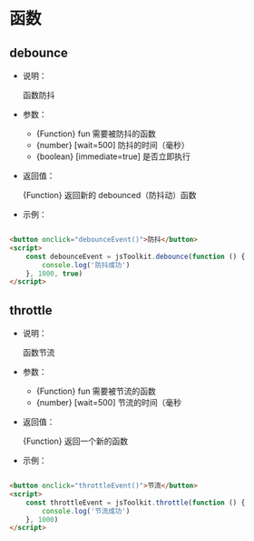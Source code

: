 # 函数

## debounce

- 说明：

	函数防抖

- 参数：

    - {Function} fun 需要被防抖的函数
    - {number} [wait=500]  防抖的时间（毫秒） 
    - {boolean} [immediate=true] 是否立即执行

- 返回值：

  {Function} 返回新的 debounced（防抖动）函数

- 示例：

```html

<button onclick="debounceEvent()">防抖</button>
<script>
	const debounceEvent = jsToolkit.debounce(function () {
		console.log('防抖成功')
	}, 1000, true)
</script>
```

## throttle

- 说明：

	函数节流

- 参数：

    - {Function} fun 需要被节流的函数
    - {number} [wait=500] 节流的时间（毫秒

- 返回值：

  {Function} 返回一个新的函数

- 示例：

```html

<button onclick="throttleEvent()">节流</button>
<script>
	const throttleEvent = jsToolkit.throttle(function () {
		console.log('节流成功')
	}, 1000)
</script>
```
